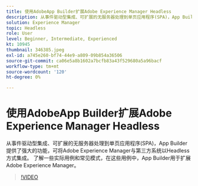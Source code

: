```yaml
---
title: 使用AdobeApp Builder扩展Adobe Experience Manager Headless
description: 从事件驱动型集成、可扩展的无服务器处理到单页应用程序(SPA)，App Builder提供了强大的功能，可将Adobe Experience Manager与第三方系统以Headless方式集成。 了解一些实际用例和常见模式，在这些用例中，App Builder用于扩展Adobe Experience Manager。
solution: Experience Manager
topic: Headless
role: User
level: Beginner, Intermediate, Experienced
kt: 10945
thumbnail: 346385.jpeg
exl-id: a745e260-bf74-44e9-a809-09b854a36506
source-git-commit: ca06e5a8b1602a7bcfb83a43f529680a5a96bacf
workflow-type: tm+mt
source-wordcount: '120'
ht-degree: 0%

---
```


# 使用AdobeApp Builder扩展Adobe Experience Manager Headless

从事件驱动型集成、可扩展的无服务器处理到单页应用程序(SPA)，App Builder提供了强大的功能，可将Adobe Experience Manager与第三方系统以Headless方式集成。 了解一些实际用例和常见模式，在这些用例中，App Builder用于扩展Adobe Experience Manager。

>[!VIDEO](https://video.tv.adobe.com/v/346385/?quality=12&learn=on)
